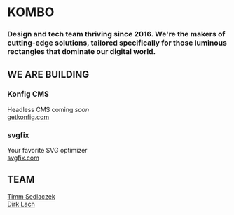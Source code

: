 # KOMBO
### Design and tech team thriving since 2016. We're the makers of cutting-edge solutions, tailored specifically for those luminous rectangles that dominate our digital world.

## WE ARE BUILDING

### Konfig CMS
Headless CMS coming *soon*<br/>
[getkonfig.com](https://getkonfig.com/)

### svgfix
Your favorite SVG optimizer<br/>
[svgfix.com](https://www.svgfix.com/)

## TEAM

[Timm Sedlaczek](https://github.com/timmsedlaczek/)<br/>
[Dirk Lach](https://github.com/dirklach)
